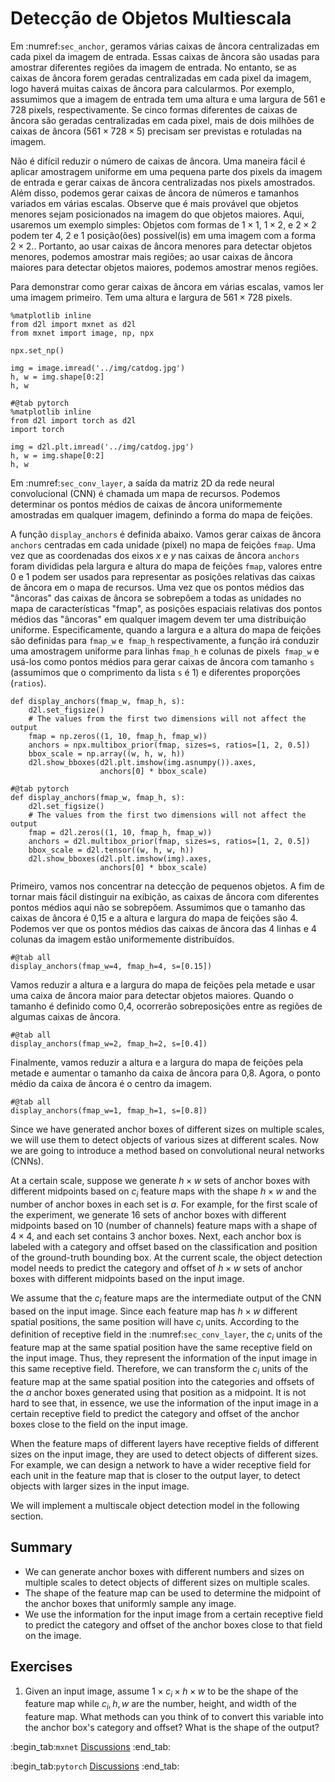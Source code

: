 # Detecção de Objetos Multiescala


Em :numref:`sec_anchor`, geramos várias caixas de âncora centralizadas em cada pixel da imagem de entrada. Essas caixas de âncora são usadas para amostrar diferentes regiões da imagem de entrada. No entanto, se as caixas de âncora forem geradas centralizadas em cada pixel da imagem, logo haverá muitas caixas de âncora para calcularmos. Por exemplo, assumimos que a imagem de entrada tem uma altura e uma largura de 561 e 728 pixels, respectivamente. Se cinco formas diferentes de caixas de âncora são geradas centralizadas em cada pixel, mais de dois milhões de caixas de âncora ($561 \times 728 \times 5$) precisam ser previstas e rotuladas na imagem.

Não é difícil reduzir o número de caixas de âncora. Uma maneira fácil é aplicar amostragem uniforme em uma pequena parte dos pixels da imagem de entrada e gerar caixas de âncora centralizadas nos pixels amostrados. Além disso, podemos gerar caixas de âncora de números e tamanhos variados em várias escalas. Observe que é mais provável que objetos menores sejam posicionados na imagem do que objetos maiores. Aqui, usaremos um exemplo simples: Objetos com formas de $1 \times 1$, $1 \times 2$, e $2 \times 2$ podem ter 4, 2 e 1 posição(ões) possível(is) em uma imagem com a forma $2 \times 2$.. Portanto, ao usar caixas de âncora menores para detectar objetos menores, podemos amostrar mais regiões; ao usar caixas de âncora maiores para detectar objetos maiores, podemos amostrar menos regiões.

Para demonstrar como gerar caixas de âncora em várias escalas, vamos ler uma imagem primeiro. Tem uma altura e largura de $561 \times 728$ pixels.

```{.python .input}
%matplotlib inline
from d2l import mxnet as d2l
from mxnet import image, np, npx

npx.set_np()

img = image.imread('../img/catdog.jpg')
h, w = img.shape[0:2]
h, w
```

```{.python .input}
#@tab pytorch
%matplotlib inline
from d2l import torch as d2l
import torch

img = d2l.plt.imread('../img/catdog.jpg')
h, w = img.shape[0:2]
h, w
```


Em :numref:`sec_conv_layer`, a saída da matriz 2D da rede neural convolucional (CNN) é chamada
um mapa de recursos. Podemos determinar os pontos médios de caixas de âncora uniformemente amostradas
em qualquer imagem, definindo a forma do mapa de feições.

A função `display_anchors` é definida abaixo. Vamos gerar caixas de âncora `anchors` centradas em cada unidade (pixel) no mapa de feições `fmap`. Uma vez que as coordenadas dos eixos $x$ e $y$ nas caixas de âncora `anchors` foram divididas pela largura e altura do mapa de feições `fmap`, valores entre 0 e 1 podem ser usados ​​para representar as posições relativas das caixas de âncora em o mapa de recursos. Uma vez que os pontos médios das "âncoras" das caixas de âncora se sobrepõem a todas as unidades no mapa de características "fmap", as posições espaciais relativas dos pontos médios das "âncoras" em qualquer imagem devem ter uma distribuição uniforme. Especificamente, quando a largura e a altura do mapa de feições são definidas para `fmap_w` e` fmap_h` respectivamente, a função irá conduzir uma amostragem uniforme para linhas `fmap_h` e colunas de pixels` fmap_w` e usá-los como pontos médios para gerar caixas de âncora com tamanho `s` (assumimos que o comprimento da lista `s` é 1) e diferentes proporções (`ratios`).

```{.python .input}
def display_anchors(fmap_w, fmap_h, s):
    d2l.set_figsize()
    # The values from the first two dimensions will not affect the output
    fmap = np.zeros((1, 10, fmap_h, fmap_w))
    anchors = npx.multibox_prior(fmap, sizes=s, ratios=[1, 2, 0.5])
    bbox_scale = np.array((w, h, w, h))
    d2l.show_bboxes(d2l.plt.imshow(img.asnumpy()).axes,
                    anchors[0] * bbox_scale)
```

```{.python .input}
#@tab pytorch
def display_anchors(fmap_w, fmap_h, s):
    d2l.set_figsize()
    # The values from the first two dimensions will not affect the output
    fmap = d2l.zeros((1, 10, fmap_h, fmap_w))
    anchors = d2l.multibox_prior(fmap, sizes=s, ratios=[1, 2, 0.5])
    bbox_scale = d2l.tensor((w, h, w, h))
    d2l.show_bboxes(d2l.plt.imshow(img).axes,
                    anchors[0] * bbox_scale)
```

Primeiro, vamos nos concentrar na detecção de pequenos objetos. A fim de tornar mais fácil distinguir na exibição, as caixas de âncora com diferentes pontos médios aqui não se sobrepõem. Assumimos que o tamanho das caixas de âncora é 0,15 e a altura e largura do mapa de feições são 4. Podemos ver que os pontos médios das caixas de âncora das 4 linhas e 4 colunas da imagem estão uniformemente distribuídos.

```{.python .input}
#@tab all
display_anchors(fmap_w=4, fmap_h=4, s=[0.15])
```

Vamos reduzir a altura e a largura do mapa de feições pela metade e usar uma caixa de âncora maior para detectar objetos maiores. Quando o tamanho é definido como 0,4, ocorrerão sobreposições entre as regiões de algumas caixas de âncora.

```{.python .input}
#@tab all
display_anchors(fmap_w=2, fmap_h=2, s=[0.4])
```

Finalmente, vamos reduzir a altura e a largura do mapa de feições pela metade e aumentar o tamanho da caixa de âncora para 0,8. Agora, o ponto médio da caixa de âncora é o centro da imagem.

```{.python .input}
#@tab all
display_anchors(fmap_w=1, fmap_h=1, s=[0.8])
```

Since we have generated anchor boxes of different sizes on multiple scales, we will use them to detect objects of various sizes at different scales. Now we are going to introduce a method based on convolutional neural networks (CNNs).

At a certain scale, suppose we generate $h \times w$ sets of anchor boxes with different midpoints based on $c_i$ feature maps with the shape $h \times w$ and the number of anchor boxes in each set is $a$. For example, for the first scale of the experiment, we generate 16 sets of anchor boxes with different midpoints based on 10 (number of channels) feature maps with a shape of $4 \times 4$, and each set contains 3 anchor boxes.
Next, each anchor box is labeled with a category and offset based on the classification and position of the ground-truth bounding box. At the current scale, the object detection model needs to predict the category and offset of $h \times w$ sets of anchor boxes with different midpoints based on the input image.

We assume that the $c_i$ feature maps are the intermediate output of the CNN
based on the input image. Since each feature map has $h \times w$ different
spatial positions, the same position will have $c_i$ units.  According to the
definition of receptive field in the
:numref:`sec_conv_layer`, the $c_i$ units of the feature map at the same spatial position have
the same receptive field on the input image. Thus, they represent the
information of the input image in this same receptive field.  Therefore, we can
transform the $c_i$ units of the feature map at the same spatial position into
the categories and offsets of the $a$ anchor boxes generated using that position
as a midpoint.  It is not hard to see that, in essence, we use the information
of the input image in a certain receptive field to predict the category and
offset of the anchor boxes close to the field on the input image.

When the feature maps of different layers have receptive fields of different sizes on the input image, they are used to detect objects of different sizes. For example, we can design a network to have a wider receptive field for each unit in the feature map that is closer to the output layer, to detect objects with larger sizes in the input image.

We will implement a multiscale object detection model in the following section.


## Summary

* We can generate anchor boxes with different numbers and sizes on multiple scales to detect objects of different sizes on multiple scales.
* The shape of the feature map can be used to determine the midpoint of the anchor boxes that uniformly sample any image.
* We use the information for the input image from a certain receptive field to predict the category and offset of the anchor boxes close to that field on the image.


## Exercises

1. Given an input image, assume $1 \times c_i \times h \times w$ to be the shape of the feature map while $c_i, h, w$ are the number, height, and width of the feature map. What methods can you think of to convert this variable into the anchor box's category and offset? What is the shape of the output?

:begin_tab:`mxnet`
[Discussions](https://discuss.d2l.ai/t/371)
:end_tab:

:begin_tab:`pytorch`
[Discussions](https://discuss.d2l.ai/t/1607)
:end_tab:
<!--stackedit_data:
eyJoaXN0b3J5IjpbMTg1NTY2Njc2NywyMDU2NDA5NTcwLC0xNz
gzMzIwMzBdfQ==
-->